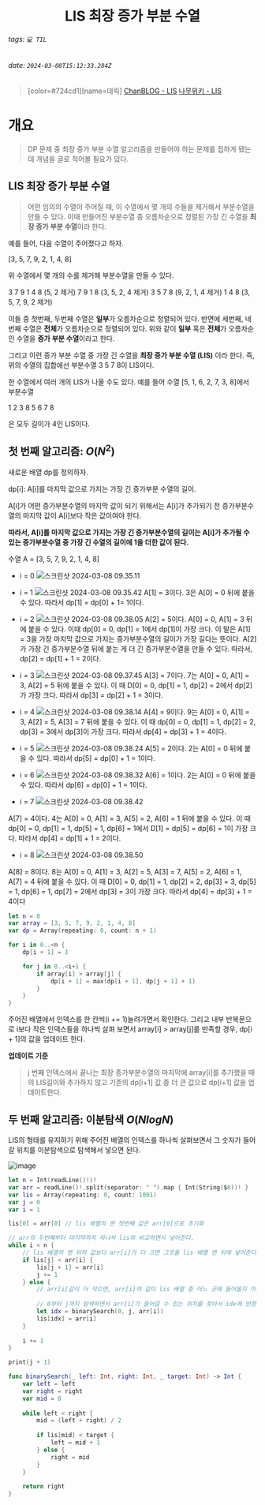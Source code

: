<h1><center> LIS 최장 증가 부분 수열 </center></h1>

###### tags: `💻 TIL`
###### date: `2024-03-08T15:12:33.284Z`

> [color=#724cd1][name=데릭]
> [ChanBLOG - LIS](https://chanhuiseok.github.io/posts/algo-49/)
> [나무위키 - LIS](https://namu.wiki/w/%EC%B5%9C%EC%9E%A5%20%EC%A6%9D%EA%B0%80%20%EB%B6%80%EB%B6%84%20%EC%88%98%EC%97%B4)

# 개요 

> DP 문제 중 최장 증가 부분 수열 알고리즘을 만들어야 하는 문제를 접하게 됐는데 개념을 글로 적어볼 필요가 있다.

## LIS 최장 증가 부분 수열

> 어떤 임의의 수열이 주어질 때, 이 수열에서 몇 개의 수들을 제거해서 부분수열을 만들 수 있다. 이때 만들어진 부분수열 중 오름차순으로 정렬된 가장 긴 수열을 **최장 증가 부분 수열**이라 한다.


예를 들어, 다음 수열이 주어졌다고 하자.

[3, 5, 7, 9, 2, 1, 4, 8]

위 수열에서 몇 개의 수를 제거해 부분수열을 만들 수 있다.

3 7 9 1 4 8 (5, 2 제거)
7 9 1 8 (3, 5, 2, 4 제거)
3 5 7 8 (9, 2, 1, 4 제거)
1 4 8 (3, 5, 7, 9, 2 제거)

이들 중 첫번째, 두번째 수열은 **일부**가 오름차순으로 정렬되어 있다.
반면에 세번째, 네번째 수열은 **전체**가 오름차순으로 정렬되어 있다.
위와 같이 **일부** 혹은 **전체**가 오름차순인 수열을 **증가 부분 수열**이라고 한다.

그리고 이런 증가 부분 수열 중 가장 긴 수열을 **최장 증가 부분 수열 (LIS)** 이라 한다.
즉, 위의 수열의 집합에선 부분수열 3 5 7 8이 LIS이다.

한 수열에서 여러 개의 LIS가 나올 수도 있다. 예를 들어 수열 [5, 1, 6, 2, 7, 3, 8]에서 부분수열

1 2 3 8
5 6 7 8

은 모두 길이가 4인 LIS이다.

## 첫 번째 알고리즘: $O(N^2)$

새로운 배열 dp를 정의하자. 

dp[i]: A[i]를 마지막 값으로 가지는 가장 긴 증가부분 수열의 길이.

A[i]가 어떤 증가부분수열의 마지막 값이 되기 위해서는 A[i]가 추가되기 전 증가부분수열의 마지막 값이 A[i]보다 작은 값이여야 한다.

**따라서, A[i]를 마지막 값으로 가지는 가장 긴 증가부분수열의 길이는 A[i]가 추가될 수 있는 증가부분수열 중 가장 긴 수열의 길이에 1을 더한 값이 된다.** 

수열 A = [3, 5, 7, 9, 2, 1, 4, 8]

* i = 0 
![스크린샷 2024-03-08 09.35.11](https://hackmd.io/_uploads/HJqHaRDTp.png)

* i = 1
![스크린샷 2024-03-08 09.35.42](https://hackmd.io/_uploads/rkdvTCwT6.png)
A[1] = 3이다. 3은 A[0] = 0 뒤에 붙을 수 있다. 따라서 dp[1] = dp[0] + 1= 1이다.

* i = 2
![스크린샷 2024-03-08 09.38.05](https://hackmd.io/_uploads/BywxCAvpT.png)
A[2] = 5이다. A[0] = 0, A[1] = 3 뒤에 붙을 수 있다. 이때 dp[0] = 0, dp[1] = 1에서 dp[1]이 가장 크다. 이 말은 A[1] = 3을 가장 마지막 값으로 가지는 증가부분수열의 길이가 가장 길다는 뜻이다. A[2]가 가장 긴 증가부분수열 뒤에 붙는 게 더 긴 증가부분수열을 만들 수 있다. 
따라서, dp[2] = dp[1] + 1 = 2이다.

* i = 3
![스크린샷 2024-03-08 09.37.45](https://hackmd.io/_uploads/ByPJ0Cwpa.png)
A[3] = 7이다. 7는 A[0] = 0, A[1] = 3, A[2] = 5 뒤에 붙을 수 있다. 이 때 D[0] = 0, dp[1] = 1, dp[2] = 2에서 dp[2]가 가장 크다. 따라서 dp[3] = dp[2] + 1 = 3이다.

* i = 4
![스크린샷 2024-03-08 09.38.14](https://hackmd.io/_uploads/rkzbCRv6T.png)
A[4] = 9이다. 9는 A[0] = 0, A[1] = 3, A[2] = 5, A[3] = 7 뒤에 붙을 수 있다. 이 때 dp[0] = 0, dp[1] = 1, dp[2] = 2, dp[3] = 3에서 dp[3]이 가장 크다. 따라서 dp[4] = dp[3] + 1 = 4이다.

* i = 5
![스크린샷 2024-03-08 09.38.24](https://hackmd.io/_uploads/rkqZ0AP6T.png)
A[5] = 2이다. 2는 A[0] = 0 뒤에 붙을 수 있다. 따라서 dp[5] = dp[0] + 1 = 1이다.

* i = 6
![스크린샷 2024-03-08 09.38.32](https://hackmd.io/_uploads/S17MRCw66.png)
A[6] = 1이다. 2는 A[0] = 0 뒤에 붙을 수 있다. 따라서 dp[6] = dp[0] + 1 = 1이다.

* i = 7
![스크린샷 2024-03-08 09.38.42](https://hackmd.io/_uploads/H1afRAwT6.png)

A[7] = 4이다. 4는 A[0] = 0, A[1] = 3, A[5] = 2, A[6] = 1 뒤에 붙을 수 있다. 이 때 dp[0] = 0, dp[1] = 1, dp[5] = 1, dp[6] = 1에서 D[1] = dp[5] = dp[6] = 1이 가장 크다. 따라서 dp[4] = dp[1] + 1 = 2이다.


* i = 8
![스크린샷 2024-03-08 09.38.50](https://hackmd.io/_uploads/BJBX00D66.png)

A[8] = 8이다. 8는 A[0] = 0, A[1] = 3, A[2] = 5, A[3] = 7, A[5] = 2, A[6] = 1, A[7] = 4 뒤에 붙을 수 있다. 이 때 D[0] = 0, dp[1] = 1, dp[2] = 2, dp[3] = 3, dp[5] = 1, dp[6] = 1, dp[7] = 2에서 dp[3] = 3이 가장 크다. 따라서 dp[4] = dp[3] + 1 = 4이다

```swift 
let n = 8
var array = [3, 5, 7, 9, 2, 1, 4, 8]
var dp = Array(repeating: 0, count: n + 1)

for i in 0..<n {
    dp[i + 1] = 1

    for j in 0..<i+1 {
        if array[i] > array[j] {
            dp[i + 1] = max(dp[i + 1], dp[j + 1] + 1)
        }
    }
}
```

주어진 배열에서 인덱스를 한 칸씩(i += 1)늘려가면서 확인한다. 그리고 내부 반복문으로 i보다 작은 인덱스들을 하나씩 살펴 보면서 array[i] > array[j]를 만족할 경우, dp[i + 1]의 값을 업데이트 한다. 

**업데이트 기준**
> j 번째 인덱스에서 끝나는 최장 증가부분수열의 마지막에 array[i]를 추가했을 때의 LIS길이와 추가하지 않고 기존의 dp[i+1] 값 중 더 큰 값으로 dp[i+1] 값을 업데이트한다.

## 두 번째 알고리즘: 이분탐색 $O(NlogN)$

LIS의 형태를 유지하기 위해 주어진 배열의 인덱스를 하나씩 살펴보면서 그 숫자가 들어갈 위치를 이분탐색으로 탐색해서 넣으면 된다.

![image](https://hackmd.io/_uploads/S1_KzyOT6.png)

```swift 
let n = Int(readLine()!)!
var arr = readLine()!.split(separator: " ").map { Int(String($0))! }
var lis = Array(repeating: 0, count: 1001)
var j = 0
var i = 1

lis[0] = arr[0] // lis 배열의 맨 첫번째 값은 arr[0]으로 초기화

// arr의 두번째부터 마지막까지 하나씩 lis와 비교하면서 넣어준다.
while i < n {
    // lis 배열의 맨 뒤의 값보다 arr[i]가 더 크면 그것을 lis 배열 맨 뒤에 넣어준다.
    if lis[j] < arr[i] {
        lis[j + 1] = arr[i]
        j += 1
    } else {
        // arr[i]값이 더 작으면, arr[i]의 값이 lis 배열 중 어느 곳에 들어올지 이분탐색한다.
        
        // 0부터 j까지 탐색하면서 arr[i]가 들어갈 수 있는 위치를 찾아서 idx에 반환
        let idx = binarySearch(0, j, arr[i])
        lis[idx] = arr[i]
    }
    
    i += 1
}

print(j + 1)

func binarySearch(_ left: Int, right: Int, _ target: Int) -> Int {
    var left = left 
    var right = right
    var mid = 0 
    
    while left < right {
        mid = (left + right) / 2
        
        if lis[mid] < target {
            left = mid + 1
        } else {
            right = mid
        }
    }
    
    return right
}

```